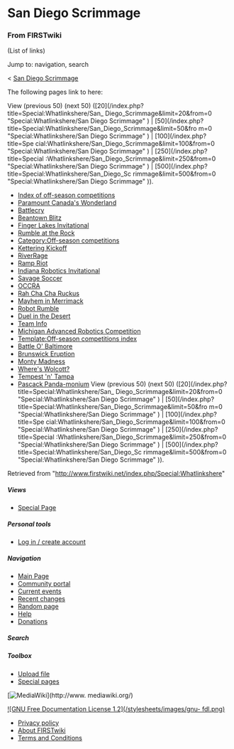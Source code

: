 # San Diego Scrimmage

### From FIRSTwiki

(List of links)

Jump to: navigation, search

&lt; [San Diego Scrimmage](/index.php?title=San_Diego_Scrimmage&redirect=no
"San Diego Scrimmage" )  

The following pages link to here:

View (previous 50) (next 50) ([20](/index.php?title=Special:Whatlinkshere/San_
Diego_Scrimmage&limit=20&from=0 "Special:Whatlinkshere/San Diego Scrimmage" )
| [50](/index.php?title=Special:Whatlinkshere/San_Diego_Scrimmage&limit=50&fro
m=0 "Special:Whatlinkshere/San Diego Scrimmage" ) | [100](/index.php?title=Spe
cial:Whatlinkshere/San_Diego_Scrimmage&limit=100&from=0
"Special:Whatlinkshere/San Diego Scrimmage" ) | [250](/index.php?title=Special
:Whatlinkshere/San_Diego_Scrimmage&limit=250&from=0 "Special:Whatlinkshere/San
Diego Scrimmage" ) | [500](/index.php?title=Special:Whatlinkshere/San_Diego_Sc
rimmage&limit=500&from=0 "Special:Whatlinkshere/San Diego Scrimmage" )).

  * [Index of off-season competitions](/index.php/Index_of_off-season_competitions "Index of off-season competitions" )
  * [Paramount Canada's Wonderland](/index.php/Paramount_Canada%27s_Wonderland "Paramount Canada's Wonderland" )
  * [Battlecry](/index.php/Battlecry "Battlecry" )
  * [Beantown Blitz](/index.php/Beantown_Blitz "Beantown Blitz" )
  * [Finger Lakes Invitational](/index.php/Finger_Lakes_Invitational "Finger Lakes Invitational" )
  * [Rumble at the Rock](/index.php/Rumble_at_the_Rock "Rumble at the Rock" )
  * [Category:Off-season competitions](/index.php/Category:Off-season_competitions "Category:Off-season competitions" )
  * [Kettering Kickoff](/index.php/Kettering_Kickoff "Kettering Kickoff" )
  * [RiverRage](/index.php/RiverRage "RiverRage" )
  * [Ramp Riot](/index.php/Ramp_Riot "Ramp Riot" )
  * [Indiana Robotics Invitational](/index.php/Indiana_Robotics_Invitational "Indiana Robotics Invitational" )
  * [Savage Soccer](/index.php/Savage_Soccer "Savage Soccer" )
  * [OCCRA](/index.php/OCCRA "OCCRA" )
  * [Rah Cha Cha Ruckus](/index.php/Rah_Cha_Cha_Ruckus "Rah Cha Cha Ruckus" )
  * [Mayhem in Merrimack](/index.php/Mayhem_in_Merrimack "Mayhem in Merrimack" )
  * [Robot Rumble](/index.php/Robot_Rumble "Robot Rumble" )
  * [Duel in the Desert](/index.php/Duel_in_the_Desert "Duel in the Desert" )
  * [Team Info](/index.php/Team_Info "Team Info" )
  * [Michigan Advanced Robotics Competition](/index.php/Michigan_Advanced_Robotics_Competition "Michigan Advanced Robotics Competition" )
  * [Template:Off-season competitions index](/index.php/Template:Off-season_competitions_index "Template:Off-season competitions index" )
  * [Battle O' Baltimore](/index.php/Battle_O%27_Baltimore "Battle O' Baltimore" )
  * [Brunswick Eruption](/index.php/Brunswick_Eruption "Brunswick Eruption" )
  * [Monty Madness](/index.php/Monty_Madness "Monty Madness" )
  * [Where's Wolcott?](/index.php/Where%27s_Wolcott%3F "Where's Wolcott?" )
  * [Tempest 'n' Tampa](/index.php/Tempest_%27n%27_Tampa "Tempest 'n' Tampa" )
  * [Pascack Panda-monium](/index.php/Pascack_Panda-monium "Pascack Panda-monium" )
View (previous 50) (next 50) ([20](/index.php?title=Special:Whatlinkshere/San_
Diego_Scrimmage&limit=20&from=0 "Special:Whatlinkshere/San Diego Scrimmage" )
| [50](/index.php?title=Special:Whatlinkshere/San_Diego_Scrimmage&limit=50&fro
m=0 "Special:Whatlinkshere/San Diego Scrimmage" ) | [100](/index.php?title=Spe
cial:Whatlinkshere/San_Diego_Scrimmage&limit=100&from=0
"Special:Whatlinkshere/San Diego Scrimmage" ) | [250](/index.php?title=Special
:Whatlinkshere/San_Diego_Scrimmage&limit=250&from=0 "Special:Whatlinkshere/San
Diego Scrimmage" ) | [500](/index.php?title=Special:Whatlinkshere/San_Diego_Sc
rimmage&limit=500&from=0 "Special:Whatlinkshere/San Diego Scrimmage" )).

Retrieved from "<http://www.firstwiki.net/index.php/Special:Whatlinkshere>"

##### Views

  * [Special Page](/index.php/Special:Whatlinkshere/San_Diego_Scrimmage)

##### Personal tools

  * [Log in / create account](/index.php?title=Special:Userlogin&returnto=Special:Whatlinkshere)

[](/index.php/Main_Page "Main Page" )

##### Navigation

  * [Main Page](/index.php/Main_Page)
  * [Community portal](/index.php/FIRSTwiki:Community_portal)
  * [Current events](/index.php/Current_events)
  * [Recent changes](/index.php/Special:Recentchanges)
  * [Random page](/index.php/Special:Random)
  * [Help](/index.php/Help:Contents)
  * [Donations](/index.php/FIRSTwiki:Site_support)

##### Search



##### Toolbox

  * [Upload file](/index.php/Special:Upload)
  * [Special pages](/index.php/Special:Specialpages)

[![MediaWiki](/skins/common/images/poweredby_mediawiki_88x31.png)](http://www.
mediawiki.org/)

[![GNU Free Documentation License 1.2](/stylesheets/images/gnu-
fdl.png)](http://www.gnu.org/copyleft/fdl.html)

  * [Privacy policy](/index.php/FIRSTwiki:Privacy_policy "FIRSTwiki:Privacy policy" )
  * [About FIRSTwiki](/index.php/FIRSTwiki:About "FIRSTwiki:About" )
  * [Terms and Conditions](/index.php/FIRSTwiki:Terms_and_conditions "FIRSTwiki:Terms and conditions" )

